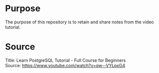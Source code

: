 # Purpose

The purpose of this repository is to retain and share notes from the video tutorial.

# Source

Title: Learn PostgreSQL Tutorial - Full Course for Beginners  
Source: https://www.youtube.com/watch?v=qw--VYLpxG4
